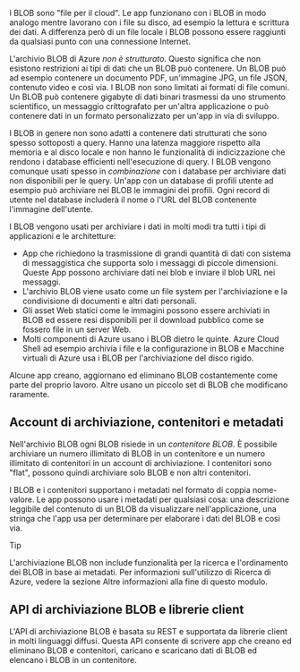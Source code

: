 I BLOB sono "file per il cloud". Le app funzionano con i BLOB in modo analogo mentre lavorano con i file su disco, ad esempio la lettura e scrittura dei dati. A differenza però di un file locale i BLOB possono essere raggiunti da qualsiasi punto con una connessione Internet.

L'archivio BLOB di Azure *non è strutturato*. Questo significa che non esistono restrizioni ai tipi di dati che un BLOB può contenere. Un BLOB può ad esempio contenere un documento PDF, un'immagine JPG, un file JSON, contenuto video e così via. I BLOB non sono limitati ai formati di file comuni. Un BLOB può contenere gigabyte di dati binari trasmessi da uno strumento scientifico, un messaggio crittografato per un'altra applicazione o può contenere dati in un formato personalizzato per un'app in via di sviluppo.

I BLOB in genere non sono adatti a contenere dati strutturati che sono spesso sottoposti a query. Hanno una latenza maggiore rispetto alla memoria e al disco locale e non hanno le funzionalità di indicizzazione che rendono i database efficienti nell'esecuzione di query. I BLOB vengono comunque usati spesso in *combinazione* con i database per archiviare dati non disponibili per le query. Un'app con un database di profili utente ad esempio può archiviare nei BLOB le immagini dei profili. Ogni record di utente nel database includerà il nome o l'URL del BLOB contenente l'immagine dell'utente.

I BLOB vengono usati per archiviare i dati in molti modi tra tutti i tipi di applicazioni e le architetture:

- App che richiedono la trasmissione di grandi quantità di dati con sistema di messaggistica che supporta solo i messaggi di piccole dimensioni. Queste App possono archiviare dati nei blob e inviare il blob URL nei messaggi.
- L'archivio BLOB viene usato come un file system per l'archiviazione e la condivisione di documenti e altri dati personali.
- Gli asset Web statici come le immagini possono essere archiviati in BLOB ed essere resi disponibili per il download pubblico come se fossero file in un server Web.
- Molti componenti di Azure usano i BLOB dietro le quinte. Azure Cloud Shell ad esempio archivia i file e la configurazione in BLOB e Macchine virtuali di Azure usa i BLOB per l'archiviazione del disco rigido.

Alcune app creano, aggiornano ed eliminano BLOB costantemente come parte del proprio lavoro. Altre usano un piccolo set di BLOB che modificano raramente.

## <a name="storage-accounts-containers-and-metadata"></a>Account di archiviazione, contenitori e metadati

Nell'archivio BLOB ogni BLOB risiede in un *contenitore BLOB*. È possibile archiviare un numero illimitato di BLOB in un contenitore e un numero illimitato di contenitori in un account di archiviazione. I contenitori sono "flat", possono quindi archiviare solo BLOB e non altri contenitori.

I BLOB e i contenitori supportano i metadati nel formato di coppia nome-valore. Le app possono usare i metadati per qualsiasi cosa: una descrizione leggibile del contenuto di un BLOB da visualizzare nell'applicazione, una stringa che l'app usa per determinare per elaborare i dati del BLOB e così via.

> [!TIP]
> L'archiviazione BLOB non include funzionalità per la ricerca e l'ordinamento dei BLOB in base ai metadati. Per informazioni sull'utilizzo di Ricerca di Azure, vedere la sezione Altre informazioni alla fine di questo modulo.

## <a name="the-blob-storage-api-and-client-libraries"></a>API di archiviazione BLOB e librerie client

L'API di archiviazione BLOB è basata su REST e supportata da librerie client in molti linguaggi diffusi. Questa API consente di scrivere app che creano ed eliminano BLOB e contenitori, caricano e scaricano dati di BLOB ed elencano i BLOB in un contenitore.
